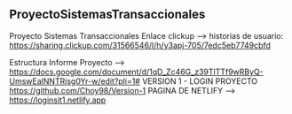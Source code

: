 ProyectoSistemasTransaccionales
----------------------------
Proyecto Sistemas Transaccionales Enlace clickup --> historias de usuario: https://sharing.clickup.com/31566546/l/h/y3apj-705/7edc5eb7749cbfd

Estructura Informe Proyecto --> https://docs.google.com/document/d/1qD_Zc46G_z39TlTTf9wRByQ-UmswEalNNTRjsg0Yr-w/edit?pli=1#
VERSION 1 - LOGIN PROYECTO
https://github.com/Choy98/Version-1
PAGINA DE NETLIFY --> https://loginsit1.netlify.app
